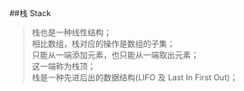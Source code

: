 ##栈 Stack
> 栈也是一种线性结构；  
> 相比数组，栈对应的操作是数组的子集；  
> 只能从一端添加元素，也只能从一端取出元素；  
> 这一端称为栈顶；  
> 栈是一种先进后出的数据结构(LIFO 及 Last In First Out)；

